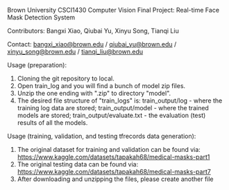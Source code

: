 Brown University CSCI1430 Computer Vision Final Project: Real-time Face Mask Detection System

Contributors: Bangxi Xiao, Qiubai Yu, Xinyu Song, Tianqi Liu

Contact: bangxi_xiao@brown.edu / qiubai_yu@brown.edu / xinyu_song@brown.edu / tianqi_liu@brown.edu

Usage (preparation):

1. Cloning the git repository to local. 
2. Open train_log and you will find a bunch of model zip files.
3. Unzip the one ending with ".zip" to directory "model".
4. The desired file structure of "train_logs" is: train_output/log - where the training log data are stored; train_output/model - where the trained models are stored; train_output/evaluate.txt - the evaluation (test) results of all the models.

Usage (training, validation, and testing tfrecords data generation):

1. The original dataset for training and validation can be found via: https://www.kaggle.com/datasets/tapakah68/medical-masks-part1
2. The original testing data can be found via: https://www.kaggle.com/datasets/tapakah68/medical-masks-part7
3. After downloading and unzipping the files, please create another file 
